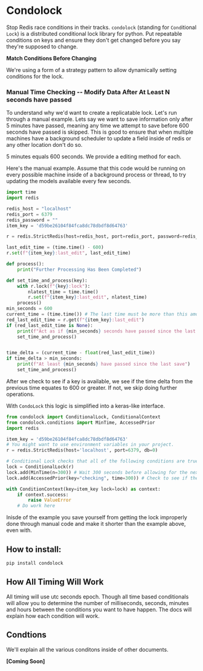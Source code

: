 # Condolock

Stop Redis race conditions in their tracks. `condolock` (standing for `Cond`itional `Lock`) is a distributed conditional lock library for python. Put repeatable conditions on keys and ensure they don't get changed before you say they're supposed to change. 


**Match Conditions Before Changing**


We're using a form of a strategy pattern to allow dynamically setting conditions for the lock.


### Manual Time Checking -- Modify Data After At Least N seconds have passed

To understand why we'd want to create a replicatable lock. Let's run through a manual example. Lets say we want to save information only after 5 minutes have passed, meaning any time we attempt to save before 600 seconds have passed is skipped. This is good to ensure that when multiple machines have a background scheduler to update a field inside of redis or any other location don't do so. 


5 minutes equals 600 seconds. We provide a editing method for each.


Here's the manual example. Assume that this code would be running on every possible machine inside of a background process or thread, to try updating the models available every few seconds.
```py
import time
import redis

redis_host = "localhost"
redis_port = 6379
redis_password = ""
item_key = 'd59be26104f84fca8dc78dbdf8d64763'

r = redis.StrictRedis(host=redis_host, port=redis_port, password=redis_password, decode_responses=True)

last_edit_time = (time.time() - 600)
r.set(f"{item_key}:last_edit", last_edit_time)

def process():
    print("Further Processing Has Been Completed")

def set_time_and_process(key):
    with r.lock(f"{key}:lock"):
        nlatest_time = time.time()
        r.set(f"{item_key}:last_edit", nlatest_time)
    process()
min_seconds = 600
current_time = (time.time()) # The last time must be more than this amount of time
red_last_edit_time = r.get(f"{item_key}:last_edit")
if (red_last_edit_time is None):
    print(f"Act as if {min_seconds} seconds have passed since the last timestamp")
    set_time_and_process()


time_delta = (current_time - float(red_last_edit_time))
if time_delta > min_seconds:
    print(f"At least {min_seconds} have passed since the last save")
    set_time_and_process()
```

After we check to see if a key is available, we see if the time delta from the previous time equates to 600 or greater. If not, we skip doing further operations.


With `CondoLock` this logic is simplified into a keras-like interface.

```py
from condolock import ConditionalLock, ConditionalContext
from condolock.conditions import MinTime, AccessedPrior
import redis

item_key = 'd59be26104f84fca8dc78dbdf8d64763'
# You might want to use environment variables in your project.
r = redis.StrictRedis(host='localhost', port=6379, db=0)

# Conditional Lock checks that all of the following conditions are true before allowing usage
lock = ConditionalLock(r)
lock.add(MinTime(n=300)) # Wait 300 seconds before allowing for the next update
lock.add(AccessedPrior(key="checking", time=300)) # Check to see if the key was worked on in a given amount of time, and that it was true.

with ConditionContext(key=item_key lock=lock) as context:
    if context.success:
        raise ValueError
    # Do work here
```


Inisde of the example you save yourself from getting the lock improperly done through manual code and make it shorter than the example above, even with.



## How to install:

```bash
pip install condolock
```

## How All Timing Will Work

All timing will use utc seconds epoch. Though all time based conditionals will allow you to determine the number of milliseconds, seconds, minutes and hours between the conditions you want to have happen. The docs will explain how each condition will work.




## Condtions
We'll explain all the various conditons inside of other documents.

**[Coming Soon]**